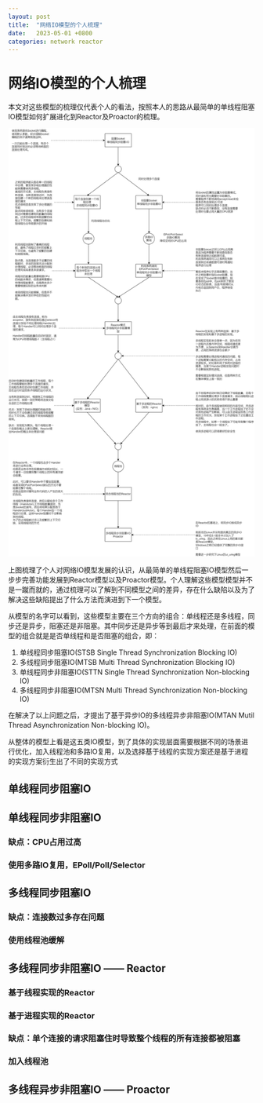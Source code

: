 ```yaml
---
layout: post
title:  "网络IO模型的个人梳理"
date:   2023-05-01 +0800
categories: network reactor
---
```


# 网络IO模型的个人梳理

本文对这些模型的梳理仅代表个人的看法，按照本人的思路从最简单的单线程阻塞IO模型如何扩展进化到Reactor及Proactor的梳理。

![从网络IO模型梳理](../image/network-io-model.png)

上图梳理了个人对网络IO模型发展的认识，从最简单的单线程阻塞IO模型然后一步步完善功能发展到Reactor模型以及Proactor模型。个人理解这些模型模型并不是一蹴而就的，通过梳理可以了解到不同模型之间的差异，存在什么缺陷以及为了解决这些缺陷提出了什么方法而演进到下一个模型。

从模型的名字可以看到，这些模型主要在三个方向的组合：单线程还是多线程，同步还是异步，阻塞还是非阻塞。其中同步还是异步等到最后才来处理，在前面的模型的组合就是是否单线程和是否阻塞的组合，即：
1. 单线程同步阻塞IO(STSB Single Thread Synchronization Blocking IO)
2. 多线程同步阻塞IO(MTSB Multi Thread Synchronization Blocking IO)
3. 单线程同步非阻塞IO(STTN Single Thread Synchronization Non-blocking IO)
4. 多线程同步非阻塞IO(MTSN Multi Thread Synchronization Non-blocking IO)

在解决了以上问题之后，才提出了基于异步IO的多线程异步非阻塞IO(MTAN Mutil Thread Asynchronization Non-blocking IO)。

从整体的模型上看是这五类IO模型，到了具体的实现层面需要根据不同的场景进行优化，加入线程池和多路IO复用，以及选择基于线程的实现方案还是基于进程的实现方案衍生出了不同的实现方式

## 单线程同步阻塞IO

## 单线程同步非阻塞IO
### 缺点：CPU占用过高
### 使用多路IO复用，EPoll/Poll/Selector

## 多线程同步阻塞IO 
### 缺点：连接数过多存在问题
### 使用线程池缓解

## 多线程同步非阻塞IO —— Reactor 
### 基于线程实现的Reactor
### 基于进程实现的Reactor
### 缺点：单个连接的请求阻塞住时导致整个线程的所有连接都被阻塞
### 加入线程池

## 多线程异步非阻塞IO —— Proactor 
